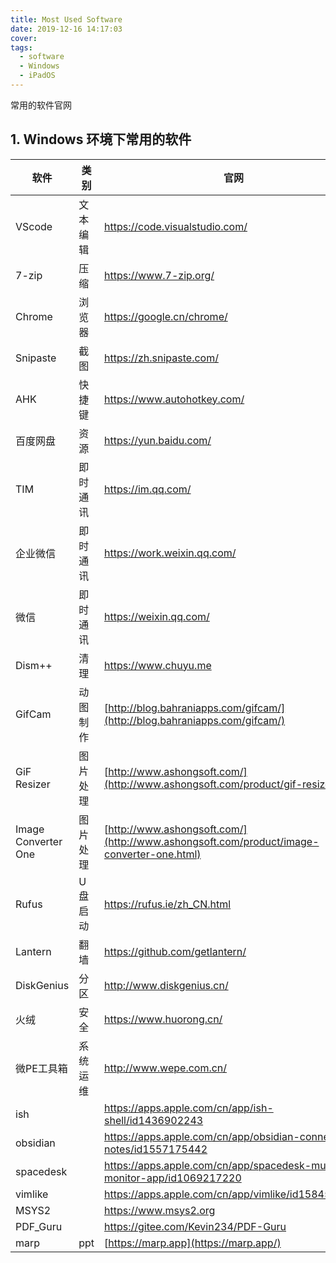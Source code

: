```yaml
---
title: Most Used Software
date: 2019-12-16 14:17:03
cover: 
tags:
  - software
  - Windows
  - iPadOS
---
```


常用的软件官网

<!-- more -->

## 1. Windows 环境下常用的软件

| 软件                  | 类别   | 官网                                                                                       |     |
| ------------------- | ---- | ---------------------------------------------------------------------------------------- | --- |
| VScode              | 文本编辑 | https://code.visualstudio.com/                                                           |     |
| 7-zip               | 压缩   | https://www.7-zip.org/                                                                   |     |
| Chrome              | 浏览器  | https://google.cn/chrome/                                                                |     |
| Snipaste            | 截图   | https://zh.snipaste.com/                                                                 |     |
| AHK                 | 快捷键  | https://www.autohotkey.com/                                                              |     |
| 百度网盘                | 资源   | https://yun.baidu.com/                                                                   |     |
| TIM                 | 即时通讯 | https://im.qq.com/                                                                       |     |
| 企业微信                | 即时通讯 | https://work.weixin.qq.com/                                                              |     |
| 微信                  | 即时通讯 | https://weixin.qq.com/                                                                   |     |
| Dism++              | 清理   | https://www.chuyu.me                                                                     |     |
| GifCam              | 动图制作 | [http://blog.bahraniapps.com/gifcam/](http://blog.bahraniapps.com/gifcam/)               |     |
| GiF Resizer         | 图片处理 | [http://www.ashongsoft.com/](http://www.ashongsoft.com/product/gif-resizer.html)         |     |
| Image Converter One | 图片处理 | [http://www.ashongsoft.com/](http://www.ashongsoft.com/product/image-converter-one.html) |     |
| Rufus               | U盘启动 | https://rufus.ie/zh_CN.html                                                              |     |
| Lantern             | 翻墙   | https://github.com/getlantern/                                                           |     |
| DiskGenius          | 分区   | http://www.diskgenius.cn/                                                                |     |
| 火绒                  | 安全   | https://www.huorong.cn/                                                                  |     |
| 微PE工具箱              | 系统运维 | http://www.wepe.com.cn/                                                                  |     |
| ish                 |      | https://apps.apple.com/cn/app/ish-shell/id1436902243                                     |     |
| obsidian            |      | https://apps.apple.com/cn/app/obsidian-connected-notes/id1557175442                      |     |
| spacedesk           |      | https://apps.apple.com/cn/app/spacedesk-multi-monitor-app/id1069217220                   |     |
| vimlike             |      | https://apps.apple.com/cn/app/vimlike/id1584519802                                       |     |
| MSYS2               |      | https://www.msys2.org                                                                    |     |
| PDF_Guru            |      | https://gitee.com/Kevin234/PDF-Guru                                                      |     |
| marp                | ppt  | [https://marp.app](https://marp.app/)                                                    |     |

